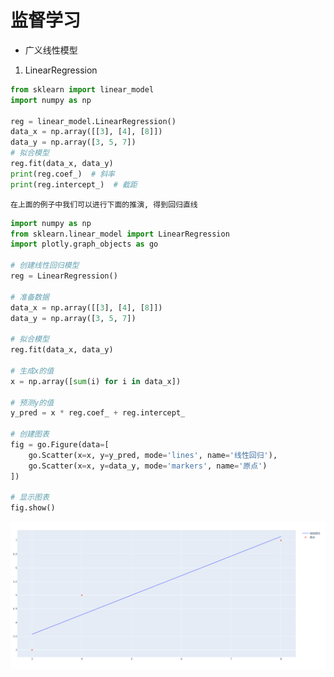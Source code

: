 # 监督学习
- 广义线性模型

1. LinearRegression

```python
from sklearn import linear_model
import numpy as np

reg = linear_model.LinearRegression()
data_x = np.array([[3], [4], [8]])
data_y = np.array([3, 5, 7])
# 拟合模型
reg.fit(data_x, data_y)
print(reg.coef_)  # 斜率
print(reg.intercept_)  # 截距
```
    在上面的例子中我们可以进行下面的推演, 得到回归直线
```python
import numpy as np
from sklearn.linear_model import LinearRegression
import plotly.graph_objects as go

# 创建线性回归模型
reg = LinearRegression()

# 准备数据
data_x = np.array([[3], [4], [8]])
data_y = np.array([3, 5, 7])

# 拟合模型
reg.fit(data_x, data_y)

# 生成x的值
x = np.array([sum(i) for i in data_x])

# 预测y的值
y_pred = x * reg.coef_ + reg.intercept_

# 创建图表
fig = go.Figure(data=[
    go.Scatter(x=x, y=y_pred, mode='lines', name='线性回归'),
    go.Scatter(x=x, y=data_y, mode='markers', name='原点')
])

# 显示图表
fig.show()
```
![LinearRegression](./img/img2.png)


